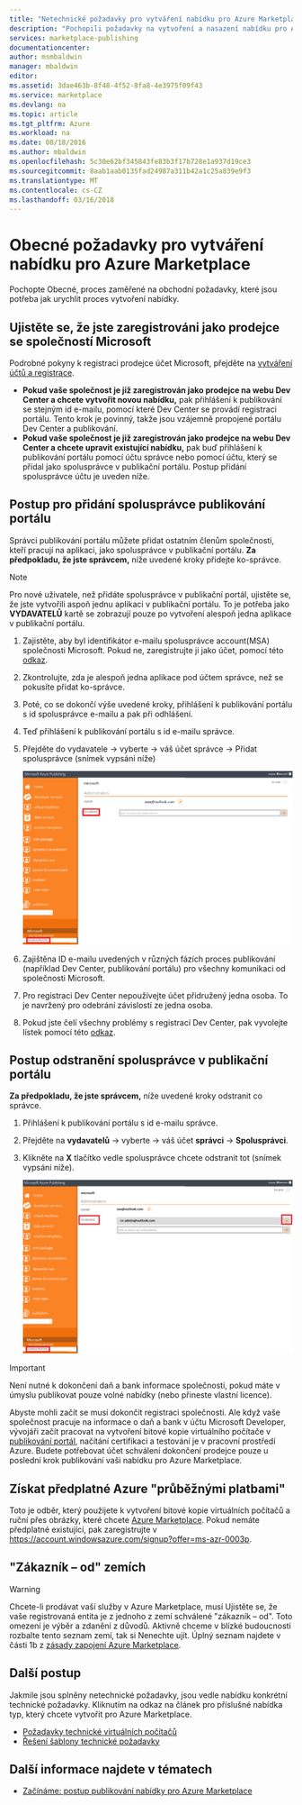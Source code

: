 ```yaml
---
title: "Netechnické požadavky pro vytváření nabídku pro Azure Marketplace | Microsoft Docs"
description: "Pochopili požadavky na vytvoření a nasazení nabídku pro Azure Marketplace pro ostatní k nákupu."
services: marketplace-publishing
documentationcenter: 
author: msmbaldwin
manager: mbaldwin
editor: 
ms.assetid: 3dae463b-8f48-4f52-8fa8-4e3975f09f43
ms.service: marketplace
ms.devlang: na
ms.topic: article
ms.tgt_pltfrm: Azure
ms.workload: na
ms.date: 08/18/2016
ms.author: mbaldwin
ms.openlocfilehash: 5c30e62bf345843fe83b3f17b728e1a937d19ce3
ms.sourcegitcommit: 8aab1aab0135fad24987a311b42a1c25a839e9f3
ms.translationtype: MT
ms.contentlocale: cs-CZ
ms.lasthandoff: 03/16/2018
---
```

# <a name="general-prerequisites-for-creating-an-offer-for-the-azure-marketplace"></a>Obecné požadavky pro vytváření nabídku pro Azure Marketplace
Pochopte Obecné, proces zaměřené na obchodní požadavky, které jsou potřeba jak urychlit proces vytvoření nabídky.

## <a name="ensure-that-you-are-registered-as-a-seller-with-microsoft"></a>Ujistěte se, že jste zaregistrováni jako prodejce se společností Microsoft
Podrobné pokyny k registraci prodejce účet Microsoft, přejděte na [vytváření účtů a registrace](marketplace-publishing-accounts-creation-registration.md).

* **Pokud vaše společnost je již zaregistrován jako prodejce na webu Dev Center a chcete vytvořit novou nabídku,** pak přihlášení k publikování se stejným id e-mailu, pomocí které Dev Center se provádí registraci portálu. Tento krok je povinný, takže jsou vzájemně propojené portálu Dev Center a publikování.
* **Pokud vaše společnost je již zaregistrován jako prodejce na webu Dev Center a chcete upravit existující nabídku,** pak buď přihlášení k publikování portálu pomocí účtu správce nebo pomocí účtu, který se přidal jako spolusprávce v publikační portálu. Postup přidání spolusprávce účtu je uveden níže.

## <a name="steps-to-add-a-co-admin-in-the-publishing-portal"></a>Postup pro přidání spolusprávce publikování portálu
Správci publikování portálu můžete přidat ostatním členům společnosti, kteří pracují na aplikaci, jako spolusprávce v publikační portálu. **Za předpokladu, že jste správcem,** níže uvedené kroky přidejte ko-správce.

> [!NOTE]
> Pro nové uživatele, než přidáte spolusprávce v publikační portál, ujistěte se, že jste vytvořili aspoň jednu aplikaci v publikační portálu. To je potřeba jako **VYDAVATELŮ** kartě se zobrazují pouze po vytvoření alespoň jedna aplikace v publikační portálu.
> 
> 

1. Zajistěte, aby byl identifikátor e-mailu spolusprávce account(MSA) společnosti Microsoft. Pokud ne, zaregistrujte ji jako účet, pomocí této [odkaz](https://signup.live.com/signup?uaid=0089f09ccae94043a0f07c2aaf928831&lic=1).
2. Zkontrolujte, zda je alespoň jedna aplikace pod účtem správce, než se pokusíte přidat ko-správce.
3. Poté, co se dokončí výše uvedené kroky, přihlášení k publikování portálu s id spolusprávce e-mailu a pak při odhlášení.
4. Teď přihlášení k publikování portálu s id e-mailu správce.
5. Přejděte do vydavatele -> vyberte -> váš účet správce -> Přidat spolusprávce (snímek vypsáni níže)
   
    ![Kreslení](media/marketplace-publishing-pre-requisites/imgAddAdmin_05.png)
6. Zajištěna ID e-mailu uvedených v různých fázích proces publikování (například Dev Center, publikování portálu) pro všechny komunikaci od společnosti Microsoft.
7. Pro registraci Dev Center nepoužívejte účet přidružený jedna osoba. To je navržený pro odebrání závislostí ze jedna osoba.
8. Pokud jste čelí všechny problémy s registrací Dev Center, pak vyvolejte lístek pomocí této [odkaz](https://developer.microsoft.com/en-us/windows/support).

## <a name="steps-to-delete-a-co-admin-in-the-publishing-portal"></a>Postup odstranění spolusprávce v publikační portálu
**Za předpokladu, že jste správcem,** níže uvedené kroky odstranit co správce.

1. Přihlášení k publikování portálu s id e-mailu správce.
2. Přejděte na **vydavatelů** -> vyberte -> váš účet **správci** -> **Spolusprávci**.
3. Klikněte na **X** tlačítko vedle spolusprávce chcete odstranit tot (snímek vypsáni níže).
   
    ![Kreslení](media/marketplace-publishing-pre-requisites/imgDeleteAdmin_03.png)

> [!IMPORTANT]
> Není nutné k dokončení daň a bank informace společnosti, pokud máte v úmyslu publikovat pouze volné nabídky (nebo přineste vlastní licence).
> 
> Abyste mohli začít se musí dokončit registraci společnosti. Ale když vaše společnost pracuje na informace o daň a bank v účtu Microsoft Developer, vývojáři začít pracovat na vytvoření bitové kopie virtuálního počítače v [publikování portál](https://publish.windowsazure.com), načítání certifikaci a testování je v pracovní prostředí Azure. Budete potřebovat účet schválení dokončení prodejce pouze u poslední krok publikování vaši nabídku pro Azure Marketplace.
> 
> 

## <a name="acquire-an-azure-pay-as-you-go-subscription"></a>Získat předplatné Azure "průběžnými platbami"
Toto je odběr, který použijete k vytvoření bitové kopie virtuálních počítačů a ruční přes obrázky, které chcete [Azure Marketplace](https://azure.microsoft.com/marketplace/). Pokud nemáte předplatné existující, pak zaregistrujte v https://account.windowsazure.com/signup?offer=ms-azr-0003p.

## <a name="sell-from-countries"></a>"Zákazník – od" zemích
> [!WARNING]
> Chcete-li prodávat vaší služby v Azure Marketplace, musí Ujistěte se, že vaše registrovaná entita je z jednoho z zemí schválené "zákazník – od". Toto omezení je výběr a zdanění z důvodů. Aktivně chceme v blízké budoucnosti rozbalte tento seznam zemí, tak si Nenechte ujít. Úplný seznam najdete v části 1b z [zásady zapojení Azure Marketplace](http://go.microsoft.com/fwlink/?LinkID=526833).
> 
> 

## <a name="next-steps"></a>Další postup
Jakmile jsou splněny netechnické požadavky, jsou vedle nabídku konkrétní technické požadavky. Kliknutím na odkaz na článek pro příslušné nabídka typ, který chcete vytvořit pro Azure Marketplace.

* [Požadavky technické virtuálních počítačů](marketplace-publishing-vm-image-creation-prerequisites.md)
* [Řešení šablony technické požadavky](marketplace-publishing-solution-template-creation-prerequisites.md)

## <a name="see-also"></a>Další informace najdete v tématech
* [Začínáme: postup publikování nabídky pro Azure Marketplace](marketplace-publishing-getting-started.md)

